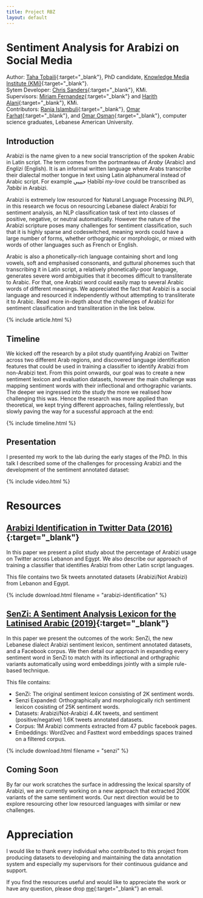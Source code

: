 ```yaml
---
title: Project RBZ
layout: default
---
```


# Sentiment Analysis for Arabizi on Social Media

Author: [Taha Tobaili](https://tahatobaili.github.io/){:target="_blank"}, PhD candidate, [Knowledge Media Institute (KMi)](http://kmi.open.ac.uk/){:target="_blank"}.  
Sytem Developer: [Chris Sanders](http://kmi.open.ac.uk/people/member/chris-sanders){:target="_blank"}, KMi.  
Supervisors: [Miriam Fernandez](http://people.kmi.open.ac.uk/miriam-fernandez/){:target="_blank"} and [Harith Alani](http://people.kmi.open.ac.uk/harith/){:target="_blank"}, KMi.  
Contributors: [Rania Islambuli](https://people.epfl.ch/rania.islambouli?lang=en){:target="_blank"}, [Omar Farhat](https://www.linkedin.com/in/omar-farhat-2aa689102/){:target="_blank"}, and [Omar Osman](https://www.linkedin.com/in/omar-osman/){:target="_blank"}, computer science graduates, Lebanese American University.

## Introduction

Arabizi is the name given to a new social transcription of the spoken Arabic in Latin script. The term comes from the portmanteau of <em>Araby</em> (Arabic) and <em>Englizi</em> (English).
It is an informal written language where Arabs transcribe their dialectal mother tongue in text using Latin alphanumeral instead of Arabic script. For example حبيبي Ḥabībī <em>my-love</em> could be transcribed as
<em>7abibi</em> in Arabizi. 

Arabizi is extremely low resourced for Natural Language Processing (NLP), in this research we focus on resourcing Lebanese dialect Arabizi for sentiment analysis, an NLP classification task of
text into classes of positive, negative, or neutral automatically. However the nature of the Arabizi scripture poses many challenges for sentiment classification, such that it is highly sparse and codeswitched,
meaning words could have a large number of forms, whether orthographic or morphologic, or mixed with words of other languages such as French or English.

Arabic is also a phonetically-rich language containing short and long vowels, soft and emphasised consonants, and guttural phonemes such that transcribing it in Latin script, a relatively phonetically-poor language,
generates severe word ambiguities that it becomes difficult to transliterate to Arabic. For that, one Arabizi word could easily map to several Arabic words of different meanings. We appreciated the fact that Arabizi
is a social language and resourced it independently without attempting to transliterate it to Arabic. Read more in-depth about the challenges of Arabizi for sentiment classification and transliteration in the link below.  

{% include article.html %}

## Timeline

We kicked off the research by a pilot study quantifying Arabizi on Twitter across two different Arab regions, and discovered language identification features that could be used in training a classifier to identify Arabizi
from non-Arabizi text. From this point onwards, our goal was to create a new sentiment lexicon and evaluation datasets, however the main challenge was mapping sentiment words with their inflectional and orthographic variants.
The deeper we ingressed into the study the more we realised how challenging this was. Hence the research was more applied than theoretical, we kept trying different approaches, failing relentlessly, but slowly paving the way
for a sucessful approach at the end:

{% include timeline.html %}

## Presentation

I presented my work to the lab during the early stages of the PhD. In this talk I described some of the challenges for processing Arabizi and the development of the sentiment annotated dataset:

{% include video.html %}
  

# Resources

## [Arabizi Identification in Twitter Data (2016)](https://www.aclweb.org/anthology/P16-3008.pdf){:target="_blank"}

In this paper we present a pilot study about the percentage of Arabizi usage on Twitter across Lebanon and Egypt.
We also describe our approach of training a classifier that identifies Arabizi from other Latin script languages.

This file contains two 5k tweets annotated datasets (Arabizi/Not Arabizi) from Lebanon and Egypt.

{% include download.html filename = "arabizi-identification" %}

## [SenZi: A Sentiment Analysis Lexicon for the Latinised Arabic (2019)](https://www.aclweb.org/anthology/R19-1138.pdf){:target="_blank"}

In this paper we present the outcomes of the work: SenZi, the new Lebanese dialect Arabizi sentiment lexicon, sentiment annotated datasets, and a Facebook corpus.
We then detail our approach in expanding every sentiment word in SenZi to match with its inflectional and orthgraphic variants automatically using word embeddings jointly with
a simple rule-based technique. 

This file contains:

* SenZi: The original sentiment lexicon consisting of 2K sentiment words.
* Senzi Expanded: Orthographically and morphologically rich sentiment lexicon cosisting of 25K sentiment words.
* Datasets: Arabizi/Not-Arabizi 4.4K tweets, and sentiment (positive/negative) 1.6K tweets annotated datasets.
* Corpus: 1M Arabizi comments extracted from 47 public facebook pages.
* Embeddings: Word2vec and Fasttext word embeddings spaces trained on a filtered corpus.

{% include download.html filename = "senzi" %}

## Coming Soon

By far our work scratches the surface in addressing the lexical sparsity of Arabizi, we are currently working on a new approach that extracted 200K variants of the same sentiment words.
Our next direction would be to explore resourcing other low resourced languages with similar or new challenges.

# Appreciation

I would like to thank every individual who contributed to this project from producing datasets to developing and maintaining the data annotation system and especially my supervisors for their
continuous guidance and support.
  
If you find the resources useful and would like to appreciate the work or have any question, please drop [me](https://tahatobaili.github.io/){:target="_blank"} an email.  